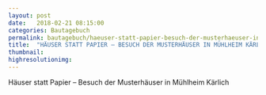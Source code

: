 ```yaml
---
layout: post
date:   2018-02-21 08:15:00
categories: Bautagebuch
permalink: bautagebuch/haeuser-statt-papier-besuch-der-musterhaeuser-in-muehlheim-kaerlich/index.html
title:  "HÄUSER STATT PAPIER – BESUCH DER MUSTERHÄUSER IN MÜHLHEIM KÄRLICH"
thumbnail: 
highresolutionimg: 
---
```


<div class="entry-content">

Häuser statt Papier – Besuch der Musterhäuser in Mühlheim Kärlich

</div><!-- .entry-content -->
